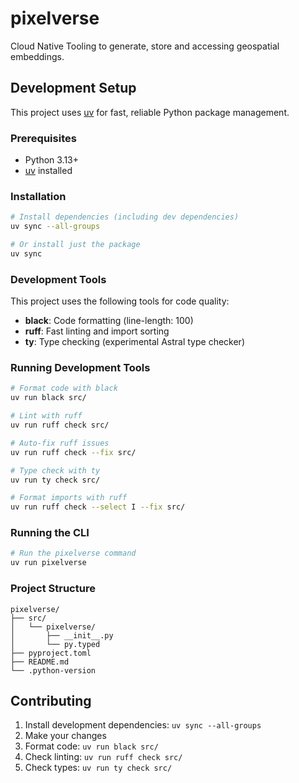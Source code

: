 # pixelverse

Cloud Native Tooling to generate, store and accessing geospatial embeddings. 

## Development Setup

This project uses [uv](https://github.com/astral-sh/uv) for fast, reliable Python package management.

### Prerequisites

- Python 3.13+
- [uv](https://github.com/astral-sh/uv) installed

### Installation

```bash
# Install dependencies (including dev dependencies)
uv sync --all-groups

# Or install just the package
uv sync
```

### Development Tools

This project uses the following tools for code quality:

- **black**: Code formatting (line-length: 100)
- **ruff**: Fast linting and import sorting
- **ty**: Type checking (experimental Astral type checker)

### Running Development Tools

```bash
# Format code with black
uv run black src/

# Lint with ruff
uv run ruff check src/

# Auto-fix ruff issues
uv run ruff check --fix src/

# Type check with ty
uv run ty check src/

# Format imports with ruff
uv run ruff check --select I --fix src/
```

### Running the CLI

```bash
# Run the pixelverse command
uv run pixelverse
```

### Project Structure

```
pixelverse/
├── src/
│   └── pixelverse/
│       ├── __init__.py
│       └── py.typed
├── pyproject.toml
├── README.md
└── .python-version
```

## Contributing

1. Install development dependencies: `uv sync --all-groups`
2. Make your changes
3. Format code: `uv run black src/`
4. Check linting: `uv run ruff check src/`
5. Check types: `uv run ty check src/`
